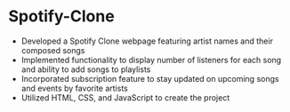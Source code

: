 # Spotify-Clone

- Developed a Spotify Clone webpage featuring artist names and their composed songs
- Implemented functionality to display number of listeners for each song and ability to add songs
to playlists
- Incorporated subscription feature to stay updated on upcoming songs and events by favorite
artists
- Utilized HTML, CSS, and JavaScript to create the project

